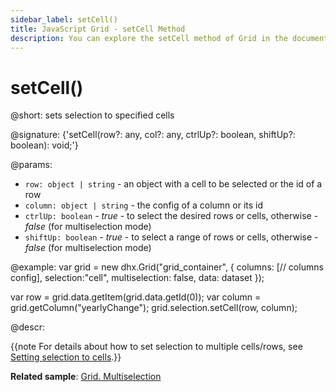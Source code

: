 ```yaml
---
sidebar_label: setCell()
title: JavaScript Grid - setCell Method 
description: You can explore the setCell method of Grid in the documentation of the DHTMLX JavaScript UI library. Browse developer guides and API reference, try out code examples and live demos, and download a free 30-day evaluation version of DHTMLX Suite 7.
---
```


# setCell()

@short: sets selection to specified cells

@signature: {'setCell(row?: any, col?: any, ctrlUp?: boolean, shiftUp?: boolean): void;'}

@params:
- `row: object | string` - an object with a cell to be selected or the id of a row
- `column: object | string` - the config of a column or its id
- `ctrlUp: boolean` - *true* - to select the desired rows or cells, otherwise - *false* (for multiselection mode)
- `shiftUp: boolean` - *true* - to select a range of rows or cells, otherwise - *false* (for multiselection mode)

@example:
var grid = new dhx.Grid("grid_container", {
    columns: [// columns config],
    selection:"cell",
    multiselection: false, 
    data: dataset
});

var row = grid.data.getItem(grid.data.getId(0));
var column = grid.getColumn("yearlyChange");
grid.selection.setCell(row, column);

@descr:

{{note For details about how to set selection to multiple cells/rows, see [Setting selection to cells](grid/usage_selection.md#setting-selection-to-cells).}}

**Related sample**: [Grid. Multiselection](https://snippet.dhtmlx.com/4nj0e9ye)

[comment]: # (@related: grid/usage_selection.md)

[comment]: # (@relatedapi: grid/api/selection/selection_enable_method.md grid/api/selection/selection_removecell_method.md)
